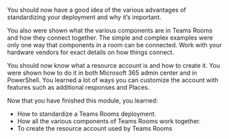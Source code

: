 You should now have a good idea of the various advantages of standardizing your deployment and why it’s important. 

You also were shown what the various components are in Teams Rooms and how they connect together. The simple and complex examples were only one way that components in a room can be connected. Work with your hardware vendors for exact details on how things connect.

You should now know what a resource account is and how to create it. You were shown how to do it in both Microsoft 365 admin center and in PowerShell. You learned a lot of ways you can customize the account with features such as additional responses and Places.

Now that you have finished this module, you learned:
  
- How to standardize a Teams Rooms deployment.
- How all the various components of Teams Rooms work together.
- To create the resource account used by Teams Rooms
